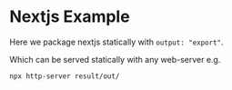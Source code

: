 # Nextjs Example

Here we package nextjs statically with `output: "export"`.

Which can be served statically with any web-server e.g.

`npx http-server result/out/`